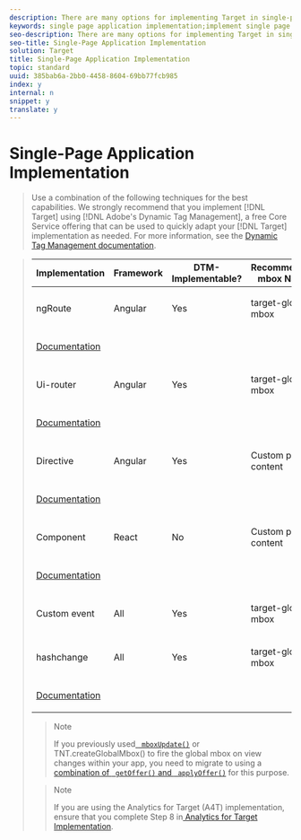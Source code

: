 ```yaml
---
description: There are many options for implementing Target in single-page applications with at.js.
keywords: single page application implementation;implement single page application;spa;ngroute;ui router;Component;directive;custom event;hashchange
seo-description: There are many options for implementing Target in single-page applications with at.js.
seo-title: Single-Page Application Implementation
solution: Target
title: Single-Page Application Implementation
topic: standard
uuid: 385bab6a-2bb0-4458-8604-69bb77fcb985
index: y
internal: n
snippet: y
translate: y
---
```


# Single-Page Application Implementation


>Use a combination of the following techniques for the best capabilities. We strongly recommend that you implement [!DNL  Target] using [!DNL  Adobe's Dynamic Tag Management], a free Core Service offering that can be used to quickly adapt your [!DNL  Target] implementation as needed. For more information, see the [ Dynamic Tag Management documentation](https://marketing.adobe.com/resources/help/en_US/dtm/). 



><table id="table_A228B59A06454E9E80732400BD8242D3"> 
 <thead> 
  <tr> 
   <th colname="col1" class="entry"> Implementation </th> 
   <th colname="col2" class="entry"> Framework </th> 
   <!-- <entry colname="col3">Pros </entry> <entry colname="col4">Cons </entry> --> 
   <th colname="col5" class="entry"> DTM-Implementable? </th> 
   <th colname="col6" class="entry"> Recommended mbox Name </th> 
   <th colname="col7" class="entry"> Demo/Documentation </th> 
  </tr>
 </thead>
 <tbody> 
  <tr> 
   <td colname="col1" morerows="1"> <p>ngRoute </p> </td> 
   <td colname="col2" morerows="1"> <p>Angular </p> </td> 
   <!-- <entry colname="col3"> <p> <ul id="ul_FB3B7021365B4536876A9ACC8495EA29"> <li id="li_21EE6E9161184724BBED3FD10411EF43"> Earliest possible firing of an mbox on the route change </li> <li id="li_2A456D69B54241C99F2AA2513046215A">Excellent flicker handling. Enforces sequencing of the mbox response and DOM updates, offering excellent capabilities for flicker-control when used with DOM-manipulation type offers. </li> </ul> </p> </entry> <entry colname="col4"> Might fire before you have updated your data layer </entry> --> 
   <td colname="col5" morerows="1"> <p>Yes </p> </td> 
   <td colname="col6" morerows="1"> <p>target-global-mbox </p> </td> 
   <td colname="col7"> <p><a href="http://adobe-marketing-cloud.github.io/target-atjs-extensions/examples/angular/route_change_demo.html" scope="external" format="html"> Demo</a> </p> </td> 
  </tr> 
  <tr> 
   <td colname="col7"> <p> <a href="https://github.com/Adobe-Marketing-Cloud/target-spa-extensions/wiki/Angular-ngRoute" scope="external" format="http"> Documentation</a> </p> </td> 
  </tr> 
  <tr> 
   <td colname="col1" morerows="1"> <p>Ui-router </p> </td> 
   <td colname="col2" morerows="1"> <p>Angular </p> </td> 
   <!-- <entry colname="col3"> <p> <ul id="ul_09E8114B138748ED9AC7971A87FFBF6C"> <li id="li_6DC9942B0E16473E88CC62F80ADFE236"> Earliest possible firing of an mbox on the route change </li> <li id="li_CAB6CCFE15104687800325F6C13C0685"> Excellent flicker handling. Enforces sequencing of the mbox response and DOM updates, offering excellent capabilities for flicker-control when used with DOM-manipulation type offers. </li> </ul> </p> </entry> <entry colname="col4">Might fire before you have updated your data layer </entry> --> 
   <td colname="col5" morerows="1"> <p>Yes </p> </td> 
   <td colname="col6" morerows="1"> <p>target-global-mbox </p> </td> 
   <td colname="col7"> <p><a href="http://adobe-marketing-cloud.github.io/target-atjs-extensions/examples/angular/state_change_demo.html" scope="external" format="html"> Demo</a> </p> </td> 
  </tr> 
  <tr> 
   <td colname="col7"> <p><a href="https://github.com/Adobe-Marketing-Cloud/target-spa-extensions/wiki/Angular-UIRouter" scope="external" format="http"> Documentation</a> </p> </td> 
  </tr> 
  <tr> 
   <td colname="col1" morerows="1"> <p>Directive </p> </td> 
   <td colname="col2" morerows="1"> <p>Angular </p> </td> 
   <!-- <entry colname="col3"> Excellent flicker handling </entry> <entry colname="col4"> Requires use of the form-based composer </entry> --> 
   <td colname="col5" morerows="1"> <p>Yes </p> </td> 
   <td colname="col6" morerows="1"> <p>Custom per content </p> </td> 
   <td colname="col7"> <p><a href="http://adobe-marketing-cloud.github.io/target-atjs-extensions/examples/angular/directive_example.html#/view1" scope="external" format="html"> Demo</a> </p> </td> 
  </tr> 
  <tr> 
   <td colname="col7"> <p><a href="https://github.com/Adobe-Marketing-Cloud/target-spa-extensions/wiki/Angular-Directive" scope="external" format="http"> Documentation</a> </p> </td> 
  </tr> 
  <tr> 
   <td colname="col1" morerows="1"> <p>Component </p> </td> 
   <td colname="col2" morerows="1"> <p>React </p> </td> 
   <td colname="col5" morerows="1"> <p>No </p> </td> 
   <td colname="col6" morerows="1"> <p>Custom per content </p> </td> 
   <td colname="col7"> <p><a href="http://adobe-marketing-cloud.github.io/target-atjs-extensions/examples/react/react_component_demo.html" scope="external" format="html"> Demo</a> </p> </td> 
  </tr> 
  <tr> 
   <td colname="col7"> <p><a href="https://github.com/Adobe-Marketing-Cloud/target-atjs-extensions/wiki/React-Component" scope="external" format="https"> Documentation</a> </p> </td> 
  </tr> 
  <tr> 
   <td colname="col1"> <p>Custom event </p> </td> 
   <td colname="col2"> <p>All </p> </td> 
   <!-- <entry colname="col3"> <p> <ul id="ul_6761725AEDB1433F81432A87419B1FDC"> <li id="li_A99AB34FAE294E309F6457BC22962677"> Richest possible information for targeting and segmenting available passed with the mbox call </li> <li id="li_07AA645BEA7641498DA1C25438C87A74"> Works great with adding new content </li> </ul> </p> </entry> <entry colname="col4"> No guarantee of flicker-handling. No sequencing of DOM updates with mbox calls, which might result in flicker of default content. </entry> --> 
   <td colname="col5"> <p>Yes </p> </td> 
   <td colname="col6"> <p>target-global-mbox </p> </td> 
   <td colname="col7"> <p>
     <!--Demo/--><a href="https://github.com/Adobe-Marketing-Cloud/target-spa-extensions/wiki/Custom-Event" scope="external" format="http"> Documentation</a> </p> </td> 
  </tr> 
  <tr> 
   <td colname="col1" morerows="1"> <p>hashchange </p> </td> 
   <td colname="col2" morerows="1"> <p>All </p> </td> 
   <!-- <entry colname="col3"> <p> <ul id="ul_D27476145B8841FEB4B020FDE87CE1D1"> <li id="li_A721ECBEA3E9435386C5CC240D47F249"> Easiest to implement </li> <li id="li_FAD0033B8F134252B34C173CC005A299">Works great with adding new content </li> </ul> </p> </entry> <entry colname="col4"> No guarantee of flicker-handling. No sequencing of DOM updates with mbox calls, which might result in flicker of default content. </entry> --> 
   <td colname="col5" morerows="1"> <p>Yes </p> </td> 
   <td colname="col6" morerows="1"> <p>target-global-mbox </p> </td> 
   <td colname="col7"> <p><a href="http://adobe-marketing-cloud.github.io/target-atjs-extensions/examples/angular/hash_change_event.html" scope="external" format="html"> Demo</a> </p> </td> 
  </tr> 
  <tr> 
   <td colname="col7"> <p><a href="https://github.com/Adobe-Marketing-Cloud/target-spa-extensions/wiki/Hash-Change" scope="external" format="http"> Documentation</a> </p> </td> 
  </tr> 
 </tbody> 
</table>


>>[!NOTE]
>>
>>If you previously used[ ` mboxUpdate()`](../../../c_seting_up_target/c_implementing_target/c_target-atjs-implementation/cmp_at.js_Functions.md#reference_61B2B9F351344CF5B0915D5AFD21C5FE) or TNT.createGlobalMbox() to fire the global mbox on view changes within your app, you need to migrate to using a [combination of ` getOffer()` and ` applyOffer()`](../../../c_seting_up_target/c_implementing_target/c_target-atjs-implementation/cmp_at.js_Functions.md#reference_BBE83F513B5B4E03BBC3F50D90864245) for this purpose. 
>



>>[!NOTE]
>>
>>If you are using the Analytics for Target (A4T) implementation, ensure that you complete Step 8 in[ Analytics for Target Implementation](../../../c_integrating_target_with_mac/a4t/c_a4timplementation.md#concept_CE78750AC2A4487D8ACD9369B3EAC85A). 
>

